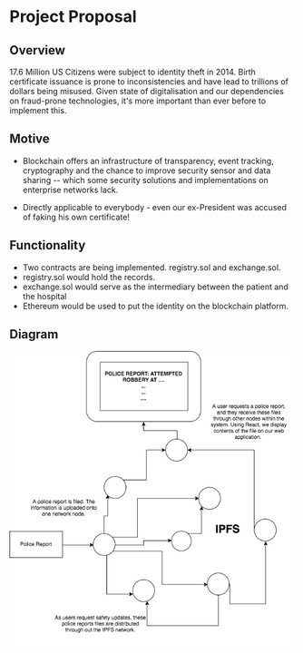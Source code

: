 # Project Proposal 
## Overview
17.6 Million US Citizens were subject to identity theft in 2014. Birth certificate issuance is prone to inconsistencies and have lead to trillions of dollars being misused. Given state of digitalisation and our dependencies on fraud-prone technologies, it's more important than ever before to implement this. 

## Motive
- Blockchain offers an infrastructure of transparency, event tracking, cryptography and the chance to improve security sensor and data sharing -- which some security solutions and implementations on enterprise networks lack.

- Directly applicable to everybody - even our ex-President was accused of faking his own certificate!  

## Functionality
- Two contracts are being implemented. registry.sol and exchange.sol. 
- registry.sol would hold the records. 
- exchange.sol would serve as the intermediary between the patient and the hospital
- Ethereum would be used to put the identity on the blockchain platform.

## Diagram
![alt text](https://github.com/jiayue-li/final-project/blob/master/diagram.jpg "IPFS Diagram")
